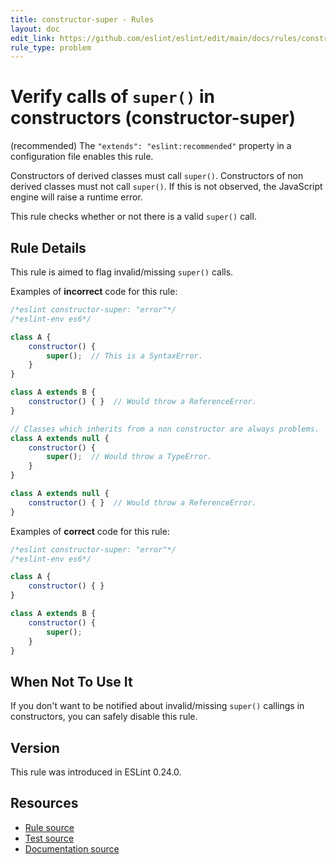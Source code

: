 ```yaml
---
title: constructor-super - Rules
layout: doc
edit_link: https://github.com/eslint/eslint/edit/main/docs/rules/constructor-super.md
rule_type: problem
---
```

<!-- Note: No pull requests accepted for this file. See README.md in the root directory for details. -->

# Verify calls of `super()` in constructors (constructor-super)

(recommended) The `"extends": "eslint:recommended"` property in a configuration file enables this rule.

Constructors of derived classes must call `super()`.
Constructors of non derived classes must not call `super()`.
If this is not observed, the JavaScript engine will raise a runtime error.

This rule checks whether or not there is a valid `super()` call.

## Rule Details

This rule is aimed to flag invalid/missing `super()` calls.

Examples of **incorrect** code for this rule:

```js
/*eslint constructor-super: "error"*/
/*eslint-env es6*/

class A {
    constructor() {
        super();  // This is a SyntaxError.
    }
}

class A extends B {
    constructor() { }  // Would throw a ReferenceError.
}

// Classes which inherits from a non constructor are always problems.
class A extends null {
    constructor() {
        super();  // Would throw a TypeError.
    }
}

class A extends null {
    constructor() { }  // Would throw a ReferenceError.
}
```

Examples of **correct** code for this rule:

```js
/*eslint constructor-super: "error"*/
/*eslint-env es6*/

class A {
    constructor() { }
}

class A extends B {
    constructor() {
        super();
    }
}
```

## When Not To Use It

If you don't want to be notified about invalid/missing `super()` callings in constructors, you can safely disable this rule.

## Version

This rule was introduced in ESLint 0.24.0.

## Resources

* [Rule source](https://github.com/eslint/eslint/tree/HEAD/lib/rules/constructor-super.js)
* [Test source](https://github.com/eslint/eslint/tree/HEAD/tests/lib/rules/constructor-super.js)
* [Documentation source](https://github.com/eslint/eslint/tree/HEAD/docs/rules/constructor-super.md)
